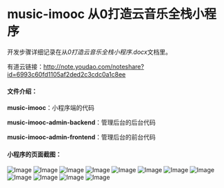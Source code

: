 # music-imooc 从0打造云音乐全栈小程序
开发步骤详细记录在从*0打造云音乐全栈小程序.docx*文档里。

有道云链接：http://note.youdao.com/noteshare?id=6993c60fd1105af2ded2c3cdc0a1c8ee

#### 文件介绍：
**music-imooc**：小程序端的代码

**music-imooc-admin-backend**：管理后台的后台代码

**music-imooc-admin-frontend**：管理后台的前台代码
#### 小程序的页面截图：
![Image](https://github.com/xieshuangting/music-imooc/blob/master/mdImages/1.png)
![Image](https://github.com/xieshuangting/music-imooc/blob/master/mdImages/2.png)
![Image](https://github.com/xieshuangting/music-imooc/blob/master/mdImages/3.png)
![Image](https://github.com/xieshuangting/music-imooc/blob/master/mdImages/4.png)
![Image](https://github.com/xieshuangting/music-imooc/blob/master/mdImages/5.png)
![Image](https://github.com/xieshuangting/music-imooc/blob/master/mdImages/6.png)
![Image](https://github.com/xieshuangting/music-imooc/blob/master/mdImages/7.png)
![Image](https://github.com/xieshuangting/music-imooc/blob/master/mdImages/8.png)
![Image](https://github.com/xieshuangting/music-imooc/blob/master/mdImages/9.png)
![Image](https://github.com/xieshuangting/music-imooc/blob/master/mdImages/10.png)
![Image](https://github.com/xieshuangting/music-imooc/blob/master/mdImages/11.png)
![Image](https://github.com/xieshuangting/music-imooc/blob/master/mdImages/12.png)
